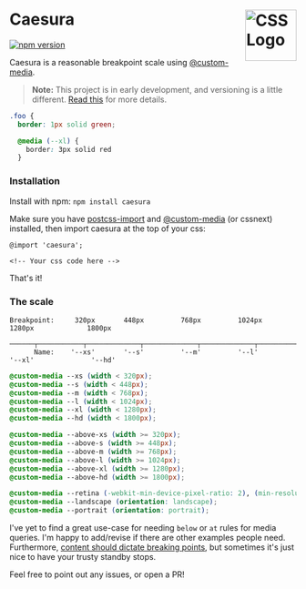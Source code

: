 # Caesura <img src="https://rawgit.com/jonathantneal/media-expressions-spec/gh-pages/css-logo.svg" alt="CSS Logo" width="90" height="90" align="right">

[![npm version](https://badge.fury.io/js/caesura.svg)](https://badge.fury.io/js/caesura)

Caesura is a reasonable breakpoint scale using [@custom-media](https://github.com/postcss/postcss-custom-media).
> **Note:** This project is in early development, and versioning is a little different. [Read this](http://markup.im/#q4_cRZ1Q) for more details.

```css
.foo {
  border: 1px solid green;

  @media (--xl) {
    border: 3px solid red
  }
```

### Installation

Install with npm:
`npm install caesura`

Make sure you have [postcss-import](https://github.com/postcss/postcss-import) and [@custom-media](https://github.com/postcss/postcss-custom-media) (or cssnext) installed, then import caesura at the top of your css:

```
@import 'caesura';

<!-- Your css code here -->
```
That's it!

### The scale

```
Breakpoint:     320px       448px         768px         1024px       1280px             1800px
            ──────┬───────────┬─────────────┬─────────────┬─────────────┬──────────────────┬─────
      Name:    '--xs'       '--s'         '--m'         '--l'        '--xl'              '--hd'
```

```css
@custom-media --xs (width < 320px);
@custom-media --s (width < 448px);
@custom-media --m (width < 768px);
@custom-media --l (width < 1024px);
@custom-media --xl (width < 1280px);
@custom-media --hd (width < 1800px);

@custom-media --above-xs (width >= 320px);
@custom-media --above-s (width >= 448px);
@custom-media --above-m (width >= 768px);
@custom-media --above-l (width >= 1024px);
@custom-media --above-xl (width >= 1280px);
@custom-media --above-hd (width >= 1800px);

@custom-media --retina (-webkit-min-device-pixel-ratio: 2), (min-resolution: 192dpi);
@custom-media --landscape (orientation: landscape);
@custom-media --portrait (orientation: portrait);
```

I've yet to find a great use-case for needing `below` or `at` rules for media queries. I'm happy to add/revise if there are other examples people need. Furthermore, [content should dictate breaking points](https://github.com/jescalan/gps#breakpoints), but sometimes it's just nice to have your trusty standby stops.

Feel free to point out any issues, or open a PR!

